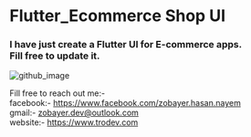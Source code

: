 # Flutter_Ecommerce Shop UI
### I have just create a Flutter UI for E-commerce apps.<br> Fill free to update it.
![github_image](https://github.com/zobayerdev/Flutter_E-commerce/assets/74914169/48f60f09-c562-4593-844e-0171a5b80ded)


Fill free to reach out me:- <br>
facebook:- https://www.facebook.com/zobayer.hasan.nayem <br>
gmail:- zobayer.dev@outlook.com <br>
website:- https://www.trodev.com <br>
